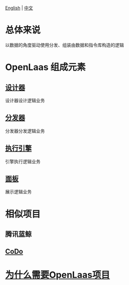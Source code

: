 [English](README.md) | [中文](README_zh_CN.md)

# 总体来说

以数据的角度驱动使用分发、组装由数据和指令库构造的逻辑

# OpenLaas 组成元素

## [设计器](https://github.com/openlaas/designer)

设计器设计逻辑业务

## [分发器](https://github.com/openlaas/distribution)

分发器分发逻辑业务

## [执行引擎](https://github.com/openlaas/engine)

引擎执行逻辑业务

## [面板](https://github.com/openlaas/dashboard)

展示逻辑业务

# 相似项目

## 腾讯蓝鲸

## [CoDo](https://github.com/opendevops-cn/opendevops)

# [为什么需要OpenLaas项目](docs/whyNeedOpenLaas_zh_CN.md)

